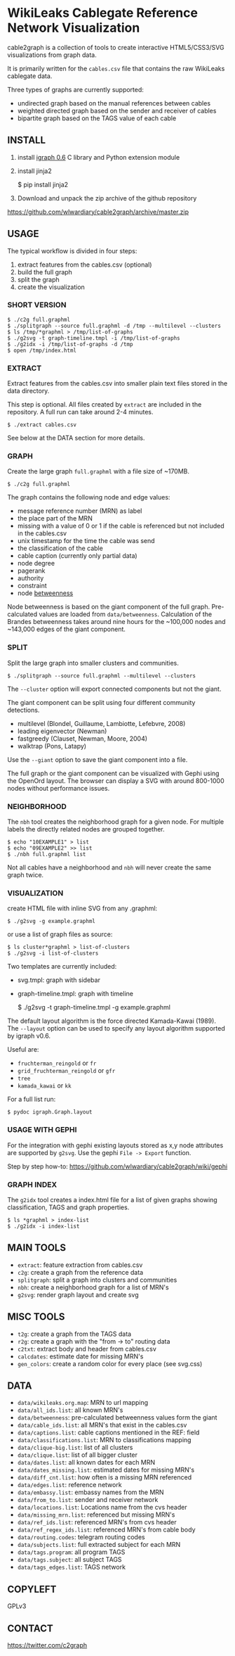 # WikiLeaks Cablegate Reference Network Visualization

cable2graph is a collection of tools to create interactive 
HTML5/CSS3/SVG visualizations from graph data.

It is primarily written for the `cables.csv` file that contains 
the raw WikiLeaks cablegate data.

Three types of graphs are currently supported:

* undirected graph based on the manual references between cables
* weighted directed graph based on the sender and receiver of cables
* bipartite graph based on the TAGS value of each cable

## INSTALL

1. install [igraph 0.6](http://igraph.sourceforge.net/download.html) C library and Python extension module
2. install jinja2

    $ pip install jinja2

3. Download and unpack the zip archive of the github repository

https://github.com/wlwardiary/cable2graph/archive/master.zip

## USAGE

The typical workflow is divided in four steps:

1. extract features from the cables.csv (optional)
2. build the full graph
3. split the graph
4. create the visualization

### SHORT VERSION

    $ ./c2g full.graphml
    $ ./splitgraph --source full.graphml -d /tmp --multilevel --clusters
    $ ls /tmp/*graphml > /tmp/list-of-graphs
    $ ./g2svg -t graph-timeline.tmpl -i /tmp/list-of-graphs
    $ ./g2idx -i /tmp/list-of-graphs -d /tmp
    $ open /tmp/index.html

### EXTRACT

Extract features from the cables.csv into smaller plain text files stored in 
the data directory.

This step is optional. All files created by `extract` are included in the 
repository. A full run can take around 2-4 minutes.

    $ ./extract cables.csv

See below at the DATA section for more details.

### GRAPH

Create the large graph `full.graphml` with a file size of ~170MB.
    
    $ ./c2g full.graphml

The graph contains the following node and edge values:

* message reference number (MRN) as label
* the place part of the MRN
* missing with a value of 0 or 1 if the cable is referenced but 
  not included in the cables.csv
* unix timestamp for the time the cable was send
* the classification of the cable
* cable caption (currently only partial data)
* node degree
* pagerank
* authority
* constraint
* node [betweenness](https://en.wikipedia.org/wiki/Betweenness_centrality)

Node betweenness is based on the giant component of the full graph. 
Pre-calculated values are loaded from `data/betweenness`. Calculation of the 
Brandes betweenness takes around nine hours for the ~100,000 nodes and 
~143,000 edges of the giant component.

### SPLIT

Split the large graph into smaller clusters and communities.

    $ ./splitgraph --source full.graphml --multilevel --clusters

The `--cluster` option will export connected components but not the giant.

The giant component can be split using four different community detections.

* multilevel (Blondel, Guillaume, Lambiotte, Lefebvre, 2008)
* leading eigenvector (Newman)
* fastgreedy (Clauset, Newman, Moore, 2004)
* walktrap (Pons, Latapy)

Use the `--giant` option to save the giant component into a file.

The full graph or the giant component can be visualized with Gephi 
using the OpenOrd layout. The browser can display a SVG with around 800-1000 
nodes without performance issues.

### NEIGHBORHOOD

The `nbh` tool creates the neighborhood graph for a given node.
For multiple labels the directly related nodes are grouped together.

    $ echo "10EXAMPLE1" > list
    $ echo "09EXAMPLE2" >> list
    $ ./nbh full.graphml list

Not all cables have a neighborhood and `nbh` will never create the same 
graph twice.

### VISUALIZATION 

create HTML file with inline SVG from any .graphml:

    $ ./g2svg -g example.graphml

or use a list of graph files as source:

    $ ls cluster*graphml > list-of-clusters
    $ ./g2svg -i list-of-clusters

Two templates are currently included:

* svg.tmpl: graph with sidebar
* graph-timeline.tmpl: graph with timeline

    $ ./g2svg -t graph-timeline.tmpl -g example.graphml

The default layout algorithm is the force directed Kamada-Kawai (1989).
The `--layout` option can be used to specify any layout algorithm supported 
by igraph v0.6.

Useful are:

* `fruchterman_reingold` or `fr`
* `grid_fruchterman_reingold` or `gfr`
* `tree`
* `kamada_kawai` or `kk`

For a full list run:

    $ pydoc igraph.Graph.layout

### USAGE WITH GEPHI

For the integration with gephi existing layouts stored as x,y node attributes 
are supported by `g2svg`. Use the gephi `File -> Export` function.

Step by step how-to: https://github.com/wlwardiary/cable2graph/wiki/gephi

### GRAPH INDEX

The `g2idx` tool creates a index.html file for a list of given graphs
showing classification, TAGS and graph properties.

    $ ls *graphml > index-list
    $ ./g2idx -i index-list

## MAIN TOOLS

* `extract`: feature extraction from cables.csv
* `c2g`: create a graph from the reference data 
* `splitgraph`: split a graph into clusters and communities
* `nbh`: create a neighborhood graph for a list of MRN's
* `g2svg`: render graph layout and create svg

## MISC TOOLS

* `t2g`: create a graph from the TAGS data
* `r2g`: create a graph with the "from -> to" routing data
* `c2txt`: extract body and header from cables.csv
* `calcdates`: estimate date for missing MRN's
* `gen_colors`: create a random color for every place (see svg.css)

## DATA

* `data/wikileaks.org.map`: MRN to url mapping
* `data/all_ids.list`: all known MRN's
* `data/betweenness`: pre-calculated betweenness values form the giant
* `data/cable_ids.list`: all MRN's that exist in the cables.csv
* `data/captions.list`: cable captions mentioned in the REF: field
* `data/classifications.list`: MRN to classifications mapping
* `data/clique-big.list`: list of all clusters
* `data/clique.list`: list of all bigger cluster
* `data/dates.list`: all known dates for each MRN
* `data/dates_missing.list`: estimated dates for missing MRN's
* `data/diff_cnt.list`: how often is a missing MRN referenced
* `data/edges.list`: reference network
* `data/embassy.list`: embassy names from the MRN
* `data/from_to.list`: sender and receiver network
* `data/locations.list`: Locations name from the cvs header
* `data/missing_mrn.list`: referenced but missing MRN's
* `data/ref_ids.list`: referenced MRN's from cvs header
* `data/ref_regex_ids.list`: referenced MRN's from cable body
* `data/routing.codes`: telegram routing codes
* `data/subjects.list`: full extracted subject for each MRN
* `data/tags.program`: all program TAGS
* `data/tags.subject`: all subject TAGS
* `data/tags_edges.list`: TAGS network

## COPYLEFT

GPLv3

## CONTACT

https://twitter.com/c2graph

